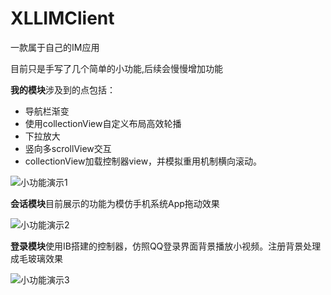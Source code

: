 # XLLIMClient
一款属于自己的IM应用

目前只是手写了几个简单的小功能,后续会慢慢增加功能

**我的模块**涉及到的点包括：
- 导航栏渐变
- 使用collectionView自定义布局高效轮播
- 下拉放大
- 竖向多scrollView交互
- collectionView加载控制器view，并模拟重用机制横向滚动。

![小功能演示1](https://upload-images.jianshu.io/upload_images/5244645-0eb2351822c3472d.gif?imageMogr2/auto-orient/strip)

**会话模块**目前展示的功能为模仿手机系统App拖动效果

![小功能演示2](https://upload-images.jianshu.io/upload_images/5244645-a984dfbaf6d062ef.gif?imageMogr2/auto-orient/strip)

**登录模块**使用IB搭建的控制器，仿照QQ登录界面背景播放小视频。注册背景处理成毛玻璃效果

![小功能演示3](https://upload-images.jianshu.io/upload_images/5244645-937e9c0245dd2463.gif?imageMogr2/auto-orient/strip)
